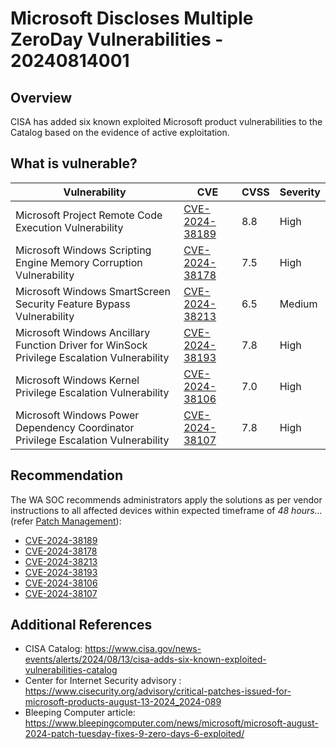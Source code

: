 # Microsoft Discloses Multiple ZeroDay Vulnerabilities - 20240814001

## Overview

CISA has added six known exploited Microsoft product vulnerabilities to the Catalog based on the evidence of active exploitation.

## What is vulnerable?

| Vulnerability                                                                              | CVE                                                               | CVSS | Severity |
| ------------------------------------------------------------------------------------------ | ----------------------------------------------------------------- | ---- | -------- |
| Microsoft Project Remote Code Execution Vulnerability                                      | [CVE-2024-38189](https://nvd.nist.gov/vuln/detail/CVE-2024-38189) | 8.8  | High     |
| Microsoft Windows Scripting Engine Memory Corruption Vulnerability                         | [CVE-2024-38178](https://nvd.nist.gov/vuln/detail/CVE-2024-38178) | 7.5  | High     |
| Microsoft Windows SmartScreen Security Feature Bypass Vulnerability                        | [CVE-2024-38213](https://nvd.nist.gov/vuln/detail/CVE-2024-38213) | 6.5  | Medium   |
| Microsoft Windows Ancillary Function Driver for WinSock Privilege Escalation Vulnerability | [CVE-2024-38193](https://nvd.nist.gov/vuln/detail/CVE-2024-38193) | 7.8  | High     |
| Microsoft Windows Kernel Privilege Escalation Vulnerability                                | [CVE-2024-38106](https://nvd.nist.gov/vuln/detail/CVE-2024-38106) | 7.0  | High     |
| Microsoft Windows Power Dependency Coordinator Privilege Escalation Vulnerability          | [CVE-2024-38107](https://nvd.nist.gov/vuln/detail/CVE-2024-38107) | 7.8  | High     |

## Recommendation

The WA SOC recommends administrators apply the solutions as per vendor instructions to all affected devices within expected timeframe of *48 hours...* (refer [Patch Management](../guidelines/patch-management.md)):

- [CVE-2024-38189](https://nvd.nist.gov/vuln/detail/CVE-2024-38189)
- [CVE-2024-38178](https://nvd.nist.gov/vuln/detail/CVE-2024-38178)
- [CVE-2024-38213](https://nvd.nist.gov/vuln/detail/CVE-2024-38213)
- [CVE-2024-38193](https://nvd.nist.gov/vuln/detail/CVE-2024-38193)
- [CVE-2024-38106](https://nvd.nist.gov/vuln/detail/CVE-2024-38106)
- [CVE-2024-38107](https://nvd.nist.gov/vuln/detail/CVE-2024-38107)

## Additional References

- CISA Catalog: <https://www.cisa.gov/news-events/alerts/2024/08/13/cisa-adds-six-known-exploited-vulnerabilities-catalog>
- Center for Internet Security advisory : <https://www.cisecurity.org/advisory/critical-patches-issued-for-microsoft-products-august-13-2024_2024-089>
- Bleeping Computer article: <https://www.bleepingcomputer.com/news/microsoft/microsoft-august-2024-patch-tuesday-fixes-9-zero-days-6-exploited/>
